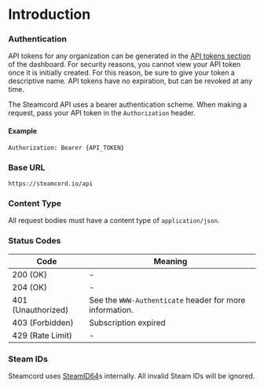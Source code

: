 # Introduction

### Authentication

API tokens for any organization can be generated in the
[API tokens section](https://steamcord.io/dashboard/tokens) of the dashboard. For security reasons,
you cannot view your API token once it is initially created. For this reason, be sure to give your
token a descriptive name. API tokens have no expiration, but can be revoked at any time.

The Steamcord API uses a bearer authentication scheme. When making a request, pass your API token in
the `Authorization` header.

#### Example

```http
Authorization: Bearer {API_TOKEN}
```

### Base URL

```
https://steamcord.io/api
```


### Content Type

All request bodies must have a content type of `application/json`.

### Status Codes

| Code               | Meaning                                                 |
| ------------------ | ------------------------------------------------------- |
| 200 (OK)           | -                                                       |
| 204 (OK)           | -                                                       |
| 401 (Unauthorized) | See the `WWW-Authenticate` header for more information. |
| 403 (Forbidden)    | Subscription expired                                    |
| 429 (Rate Limit)   | -                                                       |

### Steam IDs

Steamcord uses [SteamID64](https://developer.valvesoftware.com/wiki/SteamID)s internally. All invalid Steam IDs will be ignored.
